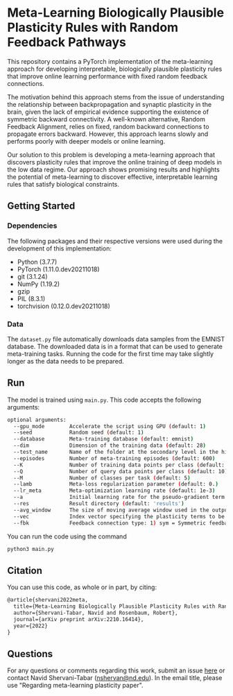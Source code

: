 Meta-Learning Biologically Plausible Plasticity Rules with Random Feedback Pathways
======================================

This repository contains a PyTorch implementation of the meta-learning approach for developing interpretable, biologically plausible plasticity rules that improve online learning performance with fixed random feedback connections. 

The motivation behind this approach stems from the issue of understanding the relationship between backpropagation and synaptic plasticity in the brain, given the lack of empirical evidence supporting the existence of symmetric backward connectivity. A well-known alternative, Random Feedback Alignment, relies on fixed, random backward connections to propagate errors backward. However, this approach learns slowly and performs poorly with deeper models or online learning. 

Our solution to this problem is developing a meta-learning approach that discovers plasticity rules that improve the online training of deep models in the low data regime. Our approach shows promising results and highlights the potential of meta-learning to discover effective, interpretable learning rules that satisfy biological constraints.

## Getting Started

### Dependencies

The following packages and their respective versions were used during the development of this implementation:

* Python (3.7.7)
* PyTorch (1.11.0.dev20211018)
* git (3.1.24)
* NumPy (1.19.2)
* gzip
* PIL (8.3.1)
* torchvision (0.12.0.dev20211018)

### Data

The `dataset.py` file automatically downloads data samples from the EMNIST database. The downloaded data is in a format that can be used to generate meta-training tasks. Running the code for the first time may take slightly longer as the data needs to be prepared.

## Run

The model is trained using `main.py`. This code accepts the following arguments:

```bash
optional arguments:
  --gpu_mode        Accelerate the script using GPU (default: 1)
  --seed            Random seed (default: 1)
  --database        Meta-training database (default: emnist)
  --dim             Dimension of the training data (default: 28)
  --test_name       Name of the folder at the secondary level in the hierarchy of the results directory tree (default: '')
  --episodes        Number of meta-training episodes (default: 600)
  --K               Number of training data points per class (default: 50)
  --Q               Number of query data points per class (default: 10)
  --M               Number of classes per task (default: 5)
  --lamb            Meta-loss regularization parameter (default: 0.)
  --lr_meta         Meta-optimization learning rate (default: 1e-3)
  --a               Initial learning rate for the pseudo-gradient term at episode 0 (default: 1e-3)
  --res             Result directory (default: 'results')
  --avg_window      The size of moving average window used in the output figures (default: )
  --vec             Index vector specifying the plasticity terms to be used for model training in adaptation (default: '')
  --fbk             Feedback connection type: 1) sym = Symmetric feedback; 2) fix = Fixed random feedback (default: 'fix')
```

You can run the code using the command

```bash
python3 main.py
```

## Citation

You can use this code, as whole or in part, by citing:
```latex
@article{shervani2022meta,
  title={Meta-Learning Biologically Plausible Plasticity Rules with Random Feedback Pathways},
  author={Shervani-Tabar, Navid and Rosenbaum, Robert},
  journal={arXiv preprint arXiv:2210.16414},
  year={2022}
}
```

## Questions

For any questions or comments regarding this work, submit an issue [here](https://github.com/NeuralDynamicsAndComputing/MetaLearning-Plasticity/issues) or contact Navid Shervani-Tabar (nshervan@nd.edu). In the email title, please use "Regarding meta-learning plasticity paper".
